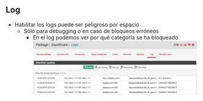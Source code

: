 ## Log

- Habilitar los logs puede ser peligroso por espacio
  - Sólo para debugging o en caso de bloqueos erróneos
    - En el log podemos ver por qué categoría se ha bloqueado
![squidguard](./resources/squidguard.png)
